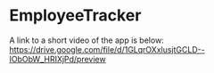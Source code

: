 # EmployeeTracker

A link to a short video of the app is below:
https://drive.google.com/file/d/1GLqrOXxlusjtGCLD--IObObW_HRIXjPd/preview